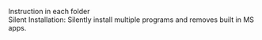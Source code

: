 Instruction in each folder
<br>
Silent Installation: Silently install multiple programs and removes built in MS apps.
